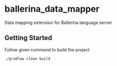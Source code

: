 # ballerina_data_mapper
Data mapping extension for Ballerina language server

## Getting Started
Follow given command to build the project

```
./gradlew clean build

```
